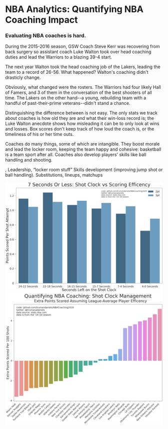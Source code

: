 # NBA Analytics: Quantifying NBA Coaching Impact 

### Evaluating NBA coaches is hard. 

During the 2015-2016 season, GSW Coach Steve Kerr was recovering from back surgery so assistant coach Luke Walton took over head coaching duties and lead the Warriors to a blazing 39-4 start.

The next year Walton took the head coaching job of the Lakers, leading the team to a record of 26-56. What happened? Walton's coaching didn't drasticly change. 

Obviously, what changed were the rosters. The Warriors had four likely Hall of Famers, and 3 of them in the conversation of the best shooters of all time. The Lakers on the other hand--a young, rebuilding team with a handful of past-their-prime veterans--didn't stand a chance. 

Distinguishing the difference between is not easy. The only stats we track about coaches is how old they are and what their win-loss record is; the Luke Walton anecdote shows how misleading it can be to only look at wins and losses. Box scores don't keep track of how loud the coach is, or the timeliness of his or her time outs.  

Coaches do many things, some of which are intangible. They boost morale and lead the locker room, keeping the team happy and cohesive: basketball is a team sport after all. Coaches also develop players' skills like ball handling and shooting. 

, Leadership, “locker room stuff”
Skills development (improving jump shot or ball handling).
Substitutions, lineups, matchups


![](ShotClockvsScoringEfficency.png)
![](QuantifyingNBACoachingShotClockManagement.png)

